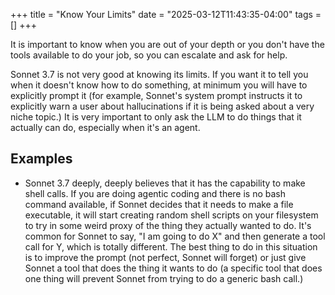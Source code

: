 +++
title = "Know Your Limits"
date = "2025-03-12T11:43:35-04:00"
tags = []
+++

It is important to know when you are out of your depth or you don't have the
tools available to do your job, so you can escalate and ask for help.

Sonnet 3.7 is not very good at knowing its limits.  If you want it to tell you
when it doesn't know how to do something, at minimum you will have to
explicitly prompt it (for example, Sonnet's system prompt instructs it to
explicitly warn a user about hallucinations if it is being asked about a very
niche topic.)  It is very important to only ask the LLM to do things that it
actually can do, especially when it's an agent.

## Examples

- Sonnet 3.7 deeply, deeply believes that it has the capability to make shell
  calls.  If you are doing agentic coding and there is no bash command
  available, if Sonnet decides that it needs to make a file executable, it
  will start creating random shell scripts on your filesystem to try in some
  weird proxy of the thing they actually wanted to do.  It's common for Sonnet
  to say, "I am going to do X" and then generate a tool call for Y, which is
  totally different.  The best thing to do in this situation is to improve the
  prompt (not perfect, Sonnet will forget) or just give Sonnet a tool that
  does the thing it wants to do (a specific tool that does one thing will
  prevent Sonnet from trying to do a generic bash call.)
